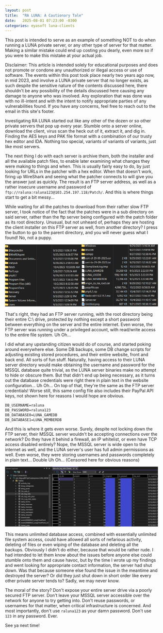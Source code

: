 ```yaml
---
layout: post
title:  "RA LUNA: A Cautionary Tale"
date:   2025-08-01 07:23:00 -0300
categories: eyasoft luna-clients
---
```

This post is intended to serve as an example of something NOT to do when running a LUNA private server, or any other type of server for that matter. Making a similar mistake could end up costing you dearly, even more so if you were to make this mistake at your actual job.

Disclaimer: This article is intended solely for educational purposes and does not promote or condone any unauthorized or illegal access or use of software. The events within this post took place nearly two years ago now, in mid 2023, and involve a LUNA private server that no longer exists, as such despite the sensitive nature of the contents discussed here, there shouldn't be any possibility of the details discussed here causing any damage to anyone who was involved. Any exploration that was done was with no ill-intent and with the intent to notify appropriate parties of any vulnerabilities found. If you have any concerns, feel free to reach out to the email in this site's footer.

Investigating RA LUNA started out like any other of the dozen or so other private servers that pop up every year. Stumble onto a server online, download the client, virus scan the heck out of it, extract it, and dig in. Finding the AES keys and PAK file format with a combination of our trusty hex editor and IDA. Nothing too special, variants of variants of variants, just like most servers. 

The next thing I do with each server is archive them, both the installer and all the available patch files, to enable later examining what changes they were making to things and when. This is usually fairly easy to do, by just looking for URLs in the patcher with a hex editor. When that doesn't work, firing up WireShark and seeing what the patcher connects to will give you the answer just as quickly. The result is an FTP server address, as well as a rather insecure username and password of `ftp://raluna:raluna123@103.254.197.118/Patch/`. And this is where things start to get a bit messy...

While waiting for all the patches to download from their rather slow FTP server, I took notice of the fact that the patches were in a sub directory on said server, rather than the ftp server being configured with the patch folder as its root directory. Unusual, but not unheard of, perhaps they are hosting the client installer on this FTP server as well, from another directory? I press the button to go to the parent directory, and you will never guess what I found! No, not a puppy.

![Screenshot showing the root of the server's hard drive](/images/RALUNA-2025-08-01_1.png)

That's right, they had an FTP server running, with the root directory being their entire C:\ drive, protected by nothing except a short password between everything on the server and the entire internet. Even worse, the FTP server was running under a privileged account, with read/write access to the entire file system. Uh Oh...

I did what any upstanding citizen would do of course, and started poking around everywhere else. Some DB backups, some DB change scripts for adjusting existing stored procedures, and their entire website, front and back end. All sorts of fun stuff. Naturally, having access to their LUNA server directory would make obtaining the username and password for the MSSQL database quite trivial, as the LUNA server binaries make no attempt to hide or obscure them. But that didn't end up being necessary, as it turns out the database credentials were right there in plain text in the website configuration... Uh Oh... On top of that, they're the same as the FTP server credentials! Worse still, this same config file also includes their PayPal API keys, not shown here for reasons I would hope are obvious.

```
DB_USERNAME=raluna
DB_PASSWORD=raluna123
DB_DATABASE0=LUNA_GAMEDB
DB_DATABASE1=LUNA_MEMBERDB
```

And this is where it gets even worse. Surely, despite not locking down the FTP server, their MSSQL server wouldn't be accepting connections over the network? Do they have it behind a firewall, an IP whitelist, or even have TCP access disabled entirely? Nope, the MSSQL server is wide open to the internet as well, and the LUNA server's user has full admin permissions as well. Even worse, they were storing usernames and passwords completely in plain text... Double Uh Oh... (Censored here for obvious reasons)

![Screenshot showing the server's MSSQL database open to the table containing login details](/images/RALUNA-2025-08-01_2.png)

This means unlimited database access, combined with essentially unlimited file system access, could have allowed all sorts of nefarious activity, deleting of files or even wiping of the database and deleting all the backups. Obviously I didn't do either, because that would be rather rude. I had intended to let them know about the issues before anyone else could stumble onto them and cause havoc, but by the time I wrote up my findings and went looking for appropriate contact information, the server had shut down. Was that because someone else found the issue in the meantime and destroyed the server? Or did they just shut down in short order like every other private server tends to? Sadly, we may never know.

The moral of the story? Don't expose your entire server drive via a poorly secured FTP server. Don't leave your MSSQL server accessible over the network for anyone to try getting into. Don't reuse passwords, or usernames for that matter, when critical infrastructure is concerned. And most importantly, don't use `raluna123` as your damn password. Don't use `123` in any password. Ever.

See ya next time!